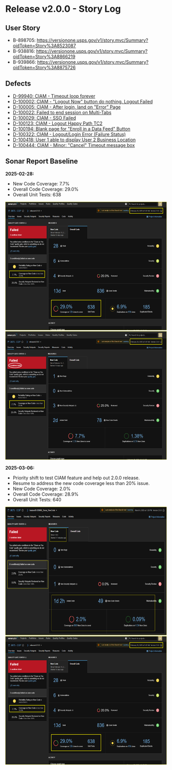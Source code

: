 # Release v2.0.0 - Story Log

## User Story
* B-898705: https://versionone.usps.gov/v1/story.mvc/Summary?oidToken=Story%3A8523087
* B-938816: https://versionone.usps.gov/v1/story.mvc/Summary?oidToken=Story%3A8866219
* B-939866: https://versionone.usps.gov/v1/story.mvc/Summary?oidToken=Story%3A8875726

## Defects
* [D-99940: CIAM - Timeout loop forever](https://versionone.usps.gov/v1/defect.mvc/Summary?oidToken=Defect%3A8841208)
* [D-100002: CIAM - "Logout Now" button do nothing. Logout Failed](https://versionone.usps.gov/v1/defect.mvc/Summary?oidToken=Defect%3A8847899)
* [D-100005: CIAM - After login, land on "Error" Page](https://versionone.usps.gov/v1/defect.mvc/Summary?oidToken=Defect%3A8848069)
* [D-100022: Failed to end session on Multi-Tabs](https://versionone.usps.gov/v1/defect.mvc/Summary?oidToken=Defect%3A8848976)
* [D-100029: CIAM - SSO Failed](https://versionone.usps.gov/v1/defect.mvc/Summary?oidToken=Defect%3A8849512)
* [D-100123: CIAM - Logout Happy Path TC2](https://versionone.usps.gov/v1/defect.mvc/Summary?oidToken=Defect%3A8855904)
* [D-100194: Blank page for "Enroll in a Data Feed" Button](https://versionone.usps.gov/v1/defect.mvc/Summary?oidToken=Defect%3A8859122)
* [D-100322: CIAM - Logout/Login Error (Failure Status)](https://versionone.usps.gov/v1/defect.mvc/Summary?oidToken=Defect%3A8867182)
* [D-100418: User 1 able to display User 2 Business Location](https://versionone.usps.gov/v1/defect.mvc/Summary?oidToken=Defect%3A8871174)
* [D-100444: CIAM - Minor: "Cancel" Timeout message box](https://versionone.usps.gov/v1/defect.mvc/Summary?oidToken=Defect%3A8872871)

## Sonar Report Baseline

**2025-02-28:**
* New Code Coverage: 7.7%
* Overall Code Coverage: 29.0%
* Overall Unit Tests: 638

<img src="https://github.com/kent-cheung-usps/MyStory/blob/main/Rel_v2.0.0_Items/assets/bff5045f-c5c4-475a-8deb-039de40b8e07.png" alt="Alt Text" width="550" height="400"><br>
<img src="https://github.com/kent-cheung-usps/MyStory/blob/main/Rel_v2.0.0_Items/assets/e4895898-aa3e-42a8-af06-8ff93aa49849.png" alt="Alt Text" width="550" height="400"><br>

**2025-03-06:**
* Priority shift to test CIAM feature and help out 2.0.0 release.
* Resume to address the new code coverage less than 20% issue.
* New Code Coverage: 2.0%
* Overall Code Coverage: 28.9%
* Overall Unit Tests: 640

<img src="https://github.com/kent-cheung-usps/MyStory/blob/main/Rel_v2.0.0_Items/assets/282b459c-e029-4526-8cbf-cfc0a8fb5357.png" alt="Alt Text" width="600" height="400"><br>
<img src="https://github.com/kent-cheung-usps/MyStory/blob/main/Rel_v2.0.0_Items/assets/edd9b7cc-5c54-4ce5-9cdb-c6cd0d79fa7c.png" alt="Alt Text" width="600" height="400"><br>
